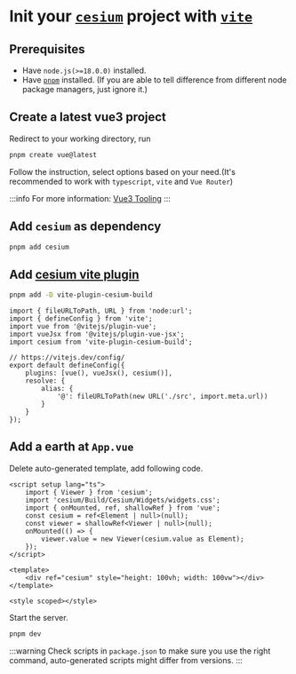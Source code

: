 # Init your [`cesium`](https://github.com/CesiumGS/cesium) project with [`vite`](https://vitejs.dev/)

## Prerequisites

- Have `node.js(>=18.0.0)` installed.
- Have [`pnpm`](https://pnpm.io/) installed. (If you are able to tell difference from different node package managers, just ignore it.)

## Create a latest vue3 project

Redirect to your working directory, run

```bash
pnpm create vue@latest
```

Follow the instruction, select options based on your need.(It's recommended to work with `typescript`, `vite` and `Vue Router`)

:::info
For more information: [Vue3 Tooling](https://vuejs.org/guide/scaling-up/tooling.html#project-scaffolding)
:::

## Add `cesium` as dependency

```bash
pnpm add cesium
```

## Add [cesium vite plugin](https://github.com/s3xysteak/vite-plugin-cesium-build)

```bash
pnpm add -D vite-plugin-cesium-build
```

```ts{9}
import { fileURLToPath, URL } from 'node:url';
import { defineConfig } from 'vite';
import vue from '@vitejs/plugin-vue';
import vueJsx from '@vitejs/plugin-vue-jsx';
import cesium from 'vite-plugin-cesium-build';

// https://vitejs.dev/config/
export default defineConfig({
    plugins: [vue(), vueJsx(), cesium()],
    resolve: {
        alias: {
            '@': fileURLToPath(new URL('./src', import.meta.url))
        }
    }
});
```

## Add a earth at `App.vue`

Delete auto-generated template, add following code.

```vue
<script setup lang="ts">
    import { Viewer } from 'cesium';
    import 'cesium/Build/Cesium/Widgets/widgets.css';
    import { onMounted, ref, shallowRef } from 'vue';
    const cesium = ref<Element | null>(null);
    const viewer = shallowRef<Viewer | null>(null);
    onMounted(() => {
        viewer.value = new Viewer(cesium.value as Element);
    });
</script>

<template>
    <div ref="cesium" style="height: 100vh; width: 100vw"></div>
</template>

<style scoped></style>
```

Start the server.

```bash
pnpm dev
```

:::warning
Check scripts in `package.json` to make sure you use the right command, auto-generated scripts might differ from versions.
:::
